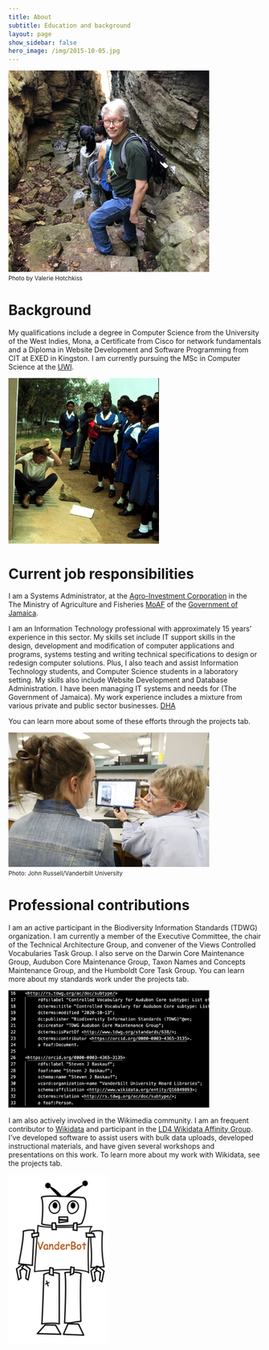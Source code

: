 ```yaml
---
title: About
subtitle: Education and background
layout: page
show_sidebar: false
hero_image: /img/2015-10-05.jpg
---
```


<img src="/img/stone_door.jpg" alt="Stone Door at Savage Gulf State Park, Tennessee" width="400"><br/>
<small>Photo by Valerie Hotchkiss</small>

# Background

My qualifications include a degree in Computer Science from the University of the West Indies, Mona, a Certificate from Cisco for network fundamentals and a Diploma in Website Development and Software Programming from CIT at EXED in Kingston. I am currently pursuing the MSc in Computer Science at the [UWI](https://www.mona.uwi.edu/). 

<img src="/img/1985-newton-third.jpg" alt="St. Joseph's High School, Mzimpofu, Swaziland" width="300"><br/>

# Current job responsibilities

I am a Systems Administrator, at the [Agro-Investment Corporation](https://www.agroinvest.gov.jm/) in the The Ministry of Agriculture and Fisheries [MoAF](https://www.moa.gov.jm/) of the [Government of Jamaica](https://www.gov.jm/).

I am an Information Technology professional with approximately 15 years’ experience in this sector. My skills set include IT support skills in the design, development and modification of computer applications and programs, systems testing and writing technical specifications to design or redesign computer solutions. Plus, I also teach and assist Information Technology students, and Computer Science students in a laboratory setting. My skills also include Website Development and Database Administration. I have been managing IT systems and needs for (The Government of Jamaica). My work experience includes a mixture from various private and public sector businesses. [DHA](http://www.dancehallarchive.org/)

You can learn more about some of these efforts through the projects tab.

<img src="/img/student_help.jpg" alt="Working with a student at Vanderbilt" width="400"><br/>
<small>Photo: John Russell/Vanderbilt University</small>

# Professional contributions

I am an active participant in the Biodiversity Information Standards (TDWG) organization.  I am currently a member of the Executive Committee, the chair of the Technical Architecture Group, and convener of the Views Controlled Vocabularies Task Group. I also serve on the Darwin Core Maintenance Group, Audubon Core Maintenance Group, Taxon Names and Concepts Maintenance Group, and the Humboldt Core Task Group.  You can learn more about my standards work under the projects tab.

<img src="/img/subtype_turtle.png" alt="Audubon Core Subtype RDF" width="400"><br/>

I am also actively involved in the Wikimedia community. I am an frequent contributor to [Wikidata](https://www.wikidata.org/) and participant in the [LD4 Wikidata Affinity Group](https://www.wikidata.org/wiki/Wikidata:WikiProject_LD4_Wikidata_Affinity_Group). I've developed software to assist users with bulk data uploads, developed instructional materials, and have given several workshops and presentations on this work. To learn more about my work with Wikidata, see the projects tab.

<img src="/img/vanderbot.png" alt="VanderBot cartoon" width="200"><br/>

